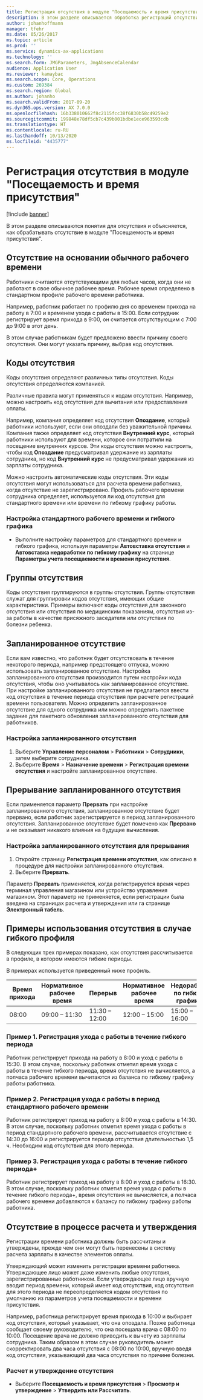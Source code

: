 ```yaml
---
title: Регистрация отсутствия в модуле "Посещаемость и время присутствия"
description: В этом разделе описывается обработка регистраций отсутствия в модуле "Посещаемость и время присутствия".
author: johanhoffmann
manager: tfehr
ms.date: 05/26/2017
ms.topic: article
ms.prod: ''
ms.service: dynamics-ax-applications
ms.technology: ''
ms.search.form: JMGParameters, JmgAbsenceCalendar
audience: Application User
ms.reviewer: kamaybac
ms.search.scope: Core, Operations
ms.custom: 269384
ms.search.region: Global
ms.author: johanho
ms.search.validFrom: 2017-09-20
ms.dyn365.ops.version: AX 7.0.0
ms.openlocfilehash: 16b338010662f8c2115fcc38f6830b58c49259e2
ms.sourcegitcommit: 199848e78df5cb7c439b001bdbe1ece963593cdb
ms.translationtype: HT
ms.contentlocale: ru-RU
ms.lasthandoff: 10/13/2020
ms.locfileid: "4435777"
---
```

# <a name="absence-registration-in-time-and-attendance"></a>Регистрация отсутствия в модуле "Посещаемость и время присутствия"

[!include [banner](../includes/banner.md)]

В этом разделе описываются понятия для отсутствия и объясняется, как обрабатывать отсутствие в модуле "Посещаемость и время присутствия".

## <a name="absence-that-is-based-on-regular-work-hours"></a>Отсутствие на основании обычного рабочего времени

Работники считаются отсутствующими для любых часов, когда они не работают в свое обычное рабочее время. Рабочее время определено в стандартном профиле рабочего времени работника.

Например, работник работает по профилю дня со временем прихода на работу в 7:00 и временем ухода с работы в 15:00. Если сотрудник регистрирует время прихода в 9:00, он считается отсутствующим с 7:00 до 9:00 в этот день.

В этом случае работникам будет предложено ввести причину своего отсутствия. Они могут указать причину, выбрав код отсутствия.

## <a name="absence-codes"></a>Коды отсутствия

Коды отсутствия определяют различных типы отсутствия. Коды отсутствия определяются компанией.

Различные правила могут применяться к кодам отсутствия. Например, можно настроить код отсутствия для вычитания или предоставления оплаты.

Например, компания определяет код отсутствия **Опоздание**, который работники используют, если они опоздали без уважительной причины. Компания также определяет код отсутствия **Внутренний курс**, который работники используют для времени, которое они потратили на посещение внутренних курсов. Эти коды отсутствия можно настроить, чтобы код **Опоздание** предусматривал удержание из зарплаты сотрудника, но код **Внутренний курс** не предусматривал удержания из зарплаты сотрудника.

Можно настроить автоматические коды отсутствия. Эти коды отсутствия могут использоваться для расчета времени работника, когда отсутствие не зарегистрировано. Профиль рабочего времени сотрудника определяет, используется ли код отсутствия для стандартного времени или времени по гибкому графику работы.

### <a name="set-up-standard-time-and-flex-time"></a>Настройка стандартного рабочего времени и гибкого графика

- Выполните настройку параметров для стандартного времени и гибкого графика, используя параметры **Автовставка отсутствия** и **Автовставка недоработки по гибкому графику** на странице **Параметры учета посещаемости и времени присутствия**.

## <a name="absence-groups"></a>Группы отсутствия

Коды отсутствия группируются в группы отсутствия. Группы отсутствия служат для группировки кодов отсутствия, имеющих общие характеристики. Примеры включают коды отсутствия для законного отсутствия или отсутствия по медицинским показаниям, отсутствия из-за работы в качестве присяжного заседателя или отсутствия по болезни ребенка.

## <a name="planned-absence"></a>Запланированное отсутствие

Если вам известно, что работник будет отсутствовать в течение некоторого периода, например предстоящего отпуска, можно использовать запланированное отсутствие. Настройка запланированного отсутствия производится путем настройки кода отсутствия, чтобы оно учитывалось как запланированное отсутствие. При настройке запланированного отсутствия не предлагается ввести код отсутствия в течение периода отсутствия при расчете регистраций времени пользователя. Можно определить запланированное отсутствие для одного сотрудника или можно определить пакетное задание для пакетного обновления запланированного отсутствия для работников.

### <a name="set-up-planned-absence"></a>Настройка запланированного отсутствия

1. Выберите **Управление персоналом** &gt; **Работники** &gt; **Сотрудники**, затем выберите сотрудника.
2. Выберите **Время** &gt; **Назначение времени** &gt; **Регистрация времени отсутствия** и настройте запланированное отсутствие.

## <a name="interrupted-planned-absence"></a>Прерывание запланированного отсутствия

Если применяется параметр **Прервать** при настройке запланированного отсутствия, запланированное отсутствие будет прервано, если работник зарегистрируется в период запланированного отсутствия. Запланированное отсутствие будет помечено как **Прервано** и не оказывает никакого влияния на будущие вычисления.

### <a name="set-up-a-planned-absence-for-interruption"></a>Настройка запланированного отсутствия для прерывания

1. Откройте страницу **Регистрация времени отсутствия**, как описано в процедуре для настройки запланированного отсутствия.
2. Выберите **Прервать**.

Параметр **Прервать** применяется, когда регистрируется время через терминал управления магазином или устройство управления магазином. Этот параметр не применяется, если регистрации была введена на страницах расчета и утверждения или га странице **Электронный табель**.

## <a name="examples-of-the-use-of-absence-in-a-flex-profile"></a>Примеры использования отсутствия в случае гибкого профиля

В следующих трех примерах показано, как отсутствия рассчитывается в профиле, в котором имеются гибкие периоды.

В примерах используется приведенный ниже профиль.

| Время прихода | Нормативное рабочее время    | Перерыв             | Нормативное рабочее время | Недоработка по гибкому графику-        | Время ухода | Переработка по гибкому графику        |
|----------|------------------|-------------------|---------------|--------------|-----------|--------------|
| 08:00     | 09:00 – 11:30 | 11:30 – 12:00 | 12:00 – 15:00 | 15:00 – 16:00 | 16:00      | 16:00 – 18:00 |

### <a name="example-1-signing-out-during-a-flex--period"></a>Пример 1. Регистрация ухода с работы в течение гибкого периода

Работник регистрирует прихода на работу в 8:00 и уход с работы в 15:30. В этом случае, поскольку работник отметил время ухода с работы в течение гибкого периода, время отсутствия не вычисляется, а полчаса рабочего времени вычитаются из баланса по гибкому графику работы работника.

### <a name="example-2-signing-out-in-during-standard-time-period"></a>Пример 2. Регистрация ухода с работы в период стандартного рабочего времени

Работник регистрирует приход на работу в 8:00 и уход с работы в 14:30. В этом случае, поскольку работник отметил время ухода с работы в период стандартного рабочего времени, рассчитывается отсутствие с 14:30 до 16:00 и регистрируется периода отсутствия длительностью 1,5 ч. Необходим код отсутствия для этого периода.

### <a name="example-3-signing-out-during-a-flex-period"></a>Пример 3. Регистрация ухода с работы в течение гибкого периода+

Работник регистрирует приход на работу в 8:00 и уход с работы в 16:30. В этом случае, поскольку работник отметил время ухода с работы в течение гибкого периода+, время отсутствия не вычисляется, а полчаса рабочего времени добавляются к балансу по гибкому графику работы работника.

## <a name="absence-in-the-calculation-and-approval-process"></a>Отсутствие в процессе расчета и утверждения

Регистрации времени работника должны быть рассчитаны и утверждены, прежде чем они могут быть перенесены в систему расчета зарплаты в качестве элементов оплаты.

Утверждающий может изменить регистрации времени работника. Утверждающее лицо может даже изменить любые отсутствия, зарегистрированные работником. Если утверждающее лицо вручную вводит период времени, который имеет код отсутствия, код отсутствия для этого периода не переопределяется кодом отсутствия по умолчанию из параметров учета посещаемости и времени присутствия.

Например, работница регистрирует время прихода в 10:00 и выбирает код отсутствия, который указывает, что она опоздала. Позже работница сообщает своему руководителю, что она посещала врача с 08:00 по 10:00. Посещение врача не должно приводить к вычету из зарплаты сотрудника. Таким образом в этом случае руководитель может скорректировать два часа отсутствия с 08:00 по 10:00, вручную введя код отсутствия, указывающий два часа отсутствия по причине болезни.

### <a name="calculate-and-approve-absence"></a>Расчет и утверждение отсутствия

- Выберите **Посещаемость и время присутствия** &gt; **Просмотр и утверждение** &gt; **Утвердить или Рассчитать**.
